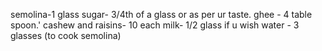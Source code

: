 semolina-1 glass
sugar- 3/4th of a glass or as per ur taste.
ghee - 4 table spoon.'
cashew and raisins- 10 each
milk- 1/2 glass if u wish
water - 3 glasses (to cook semolina)